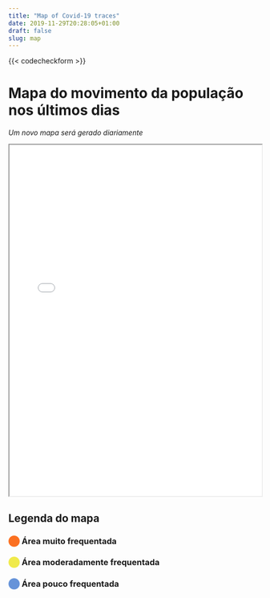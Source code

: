 ```yaml
---
title: "Map of Covid-19 traces"
date: 2019-11-29T20:28:05+01:00
draft: false
slug: map
---
```


{{< codecheckform >}}

# Mapa do movimento da população nos últimos dias

*Um novo mapa será gerado diariamente*

<iframe src="/map/heatmap.html" width="100%" height="700px"></iframe>


## Legenda do mapa

### <span style="color:#fb7021">⬤</span> Área muito frequentada

### <span style="color:#f0ea4b">⬤</span> Área moderadamente frequentada

### <span style="color:#6693d9">⬤</span> Área pouco frequentada

